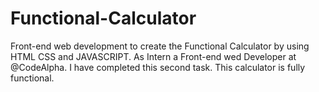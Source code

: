 # Functional-Calculator
Front-end web development to create the Functional Calculator by using HTML CSS and JAVASCRIPT.
As Intern a Front-end wed Developer at @CodeAlpha. I have completed this second task. This calculator is fully functional.
